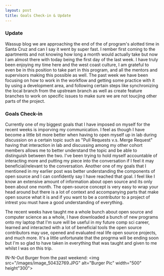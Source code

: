 ```yaml
---
layout: post
title: Goals Check-in & Update
---
```


### Update
Wassup blog we are approaching the end of the of program's alotted time in Santa Cruz and can I say it went by super fast. I rember first coming to the apartments and not knowing how long a month would actually take but now I am almost there with today being the first day of the last week. I have truly been enjoying my time here and the west coast culture, I am grateful to even be in this position to take part in this program, and all the mentors and supervisors making this possible as well. The past week we have been focusing on how to work in the workflow and getting some practice with it by using a development area, and following certain steps like synchronizing the local branch from the upstream branch as well as create feature branches to work on specific issues to make sure we are not toucjing other parts of the project.

### Goals Check-in
Currently one of my biggest goals that I have imposed on myself for the recent weeks is imporving my communication. I feel as though I have become a little bit more better when having to open myself up in lab during discussion on a certain topic such as "Pull Requests v.s. Merge Request" having that interaction in lab and discussing among my other cohort members allows me to better understand the topic and be able to distinguish between the two. I've been trying to hold myself accountable of interacting more and putting my piece into the conversation if I feel it may beneficial/relevant to the conversation. Another one of my goals that I mentioned in my earlier post was better understanding the components of open source and I can confidently say I have reached that goal. I feel like I know an extensive amount of information about open source and its only been about one month. The open-source concept is very easy to wrap your head around but there is a lot of context and accompanying parts that make open source what it is and if you want to be a contributor to a project of intrest you must have a good understanding of everything.

The recent weeks have taught me a whole bunch about open source and computer science as a whole, I have downloaded a bunch of new programs onto my laptop that I'm sure will be useful in my future comp sci career, learned and interacted with a lot of beneficial tools the open source contributors may use, opened and evaluated real life open source projects, and much more. It's a little unfortunate that the progrma will be ending soon but I'm so glad to have taken in everything that was taught and given to me whilst I was on this trip.

IN-N-Out Burger from the past weekend: 
<img src="/images/image_50432769.JPG" alt="Burger Pic" width="500" height"300">
